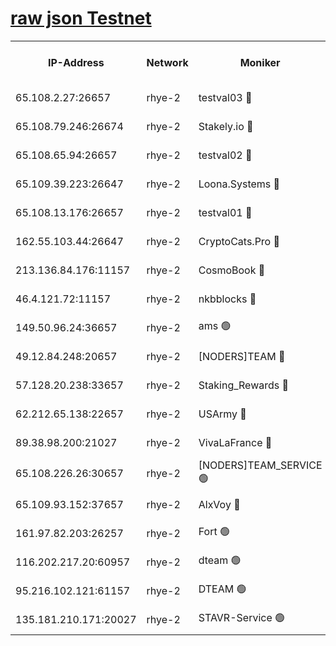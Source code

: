 
[raw json Testnet](https://rpc-check.quickt.stavr.tech/quickt/rpc-quickt-result.json)
=


<table><tr><th>IP-Address</th><th>Network</th><th>Moniker</th><th>Latest Block Height</th><th>Earliest Block Height</th><th>Catching Up</th><th>Tx Index</th><th>Voting Power</th><th>Scan Time</th></tr><tr><td>65.108.2.27:26657</td><td>rhye-2</td><td>testval03 🔴</td><td>700675</td><td>1</td><td>False</td><td>on</td><td>11002050</td><td>2024-02-07T15:58:45.167731715UTC</td></tr><tr><td>65.108.79.246:26674</td><td>rhye-2</td><td>Stakely.io 🔴</td><td>700676</td><td>1</td><td>False</td><td>on</td><td>10010</td><td>2024-02-07T15:58:49.585971739UTC</td></tr><tr><td>65.108.65.94:26657</td><td>rhye-2</td><td>testval02 🔴</td><td>700676</td><td>1</td><td>False</td><td>on</td><td>11002050</td><td>2024-02-07T15:58:52.352174589UTC</td></tr><tr><td>65.109.39.223:26647</td><td>rhye-2</td><td>Loona.Systems 🔴</td><td>700677</td><td>1</td><td>False</td><td>off</td><td>86949</td><td>2024-02-07T15:58:55.416777905UTC</td></tr><tr><td>65.108.13.176:26657</td><td>rhye-2</td><td>testval01 🔴</td><td>700677</td><td>1</td><td>False</td><td>on</td><td>13082010</td><td>2024-02-07T15:58:56.333119606UTC</td></tr><tr><td>162.55.103.44:26647</td><td>rhye-2</td><td>CryptoCats.Pro 🔴</td><td>700682</td><td>1</td><td>False</td><td>off</td><td>9999</td><td>2024-02-07T15:59:26.642737014UTC</td></tr><tr><td>213.136.84.176:11157</td><td>rhye-2</td><td>CosmoBook 🔴</td><td>700680</td><td>65301</td><td>False</td><td>off</td><td>1528057</td><td>2024-02-07T15:59:20.283404738UTC</td></tr><tr><td>46.4.121.72:11157</td><td>rhye-2</td><td>nkbblocks 🔴</td><td>700673</td><td>70101</td><td>False</td><td>off</td><td>81491</td><td>2024-02-07T15:58:36.962810079UTC</td></tr><tr><td>149.50.96.24:36657</td><td>rhye-2</td><td>ams 🟢</td><td>700679</td><td>133501</td><td>False</td><td>on</td><td>0</td><td>2024-02-07T15:59:09.721892535UTC</td></tr><tr><td>49.12.84.248:20657</td><td>rhye-2</td><td>[NODERS]TEAM 🔴</td><td>700679</td><td>146001</td><td>False</td><td>on</td><td>59690</td><td>2024-02-07T15:59:07.258509811UTC</td></tr><tr><td>57.128.20.238:33657</td><td>rhye-2</td><td>Staking_Rewards 🔴</td><td>700677</td><td>149101</td><td>False</td><td>on</td><td>9900</td><td>2024-02-07T15:58:54.968913477UTC</td></tr><tr><td>62.212.65.138:22657</td><td>rhye-2</td><td>USArmy 🔴</td><td>563100</td><td>198001</td><td>False</td><td>on</td><td>59069</td><td>2024-02-07T15:58:44.382150627UTC</td></tr><tr><td>89.38.98.200:21027</td><td>rhye-2</td><td>VivaLaFrance 🔴</td><td>700674</td><td>220501</td><td>False</td><td>off</td><td>10000</td><td>2024-02-07T15:58:39.417446053UTC</td></tr><tr><td>65.108.226.26:30657</td><td>rhye-2</td><td>[NODERS]TEAM_SERVICE 🟢</td><td>700677</td><td>241501</td><td>False</td><td>on</td><td>0</td><td>2024-02-07T15:58:55.832313952UTC</td></tr><tr><td>65.109.93.152:37657</td><td>rhye-2</td><td>AlxVoy 🔴</td><td>700674</td><td>315173</td><td>False</td><td>on</td><td>143351</td><td>2024-02-07T15:58:41.862081784UTC</td></tr><tr><td>161.97.82.203:26257</td><td>rhye-2</td><td>Fort 🟢</td><td>563100</td><td>330438</td><td>False</td><td>on</td><td>0</td><td>2024-02-07T15:58:36.687055980UTC</td></tr><tr><td>116.202.217.20:60957</td><td>rhye-2</td><td>dteam 🟢</td><td>700676</td><td>421794</td><td>False</td><td>on</td><td>0</td><td>2024-02-07T15:58:52.627244155UTC</td></tr><tr><td>95.216.102.121:61157</td><td>rhye-2</td><td>DTEAM 🟢</td><td>688561</td><td>687501</td><td>False</td><td>on</td><td>0</td><td>2024-02-07T15:58:49.944562443UTC</td></tr><tr><td>135.181.210.171:20027</td><td>rhye-2</td><td>STAVR-Service 🟢</td><td>700678</td><td>697501</td><td>False</td><td>on</td><td>0</td><td>2024-02-07T15:59:04.905553440UTC</td></tr></table>